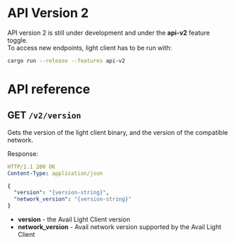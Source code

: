 # API Version 2

API version 2 is still under development and under the **api-v2** feature toggle.  
To access new endpoints, light client has to be run with:

```sh
cargo run --release --features api-v2
```

# API reference

## **GET** `/v2/version`

Gets the version of the light client binary, and the version of the compatible network. 

Response:

```yaml
HTTP/1.1 200 OK
Content-Type: application/json

{
  "version": "{version-string}",
  "network_version": "{version-string}"
}
```

- **version** - the Avail Light Client version
- **network_version** - Avail network version supported by the Avail Light Client
